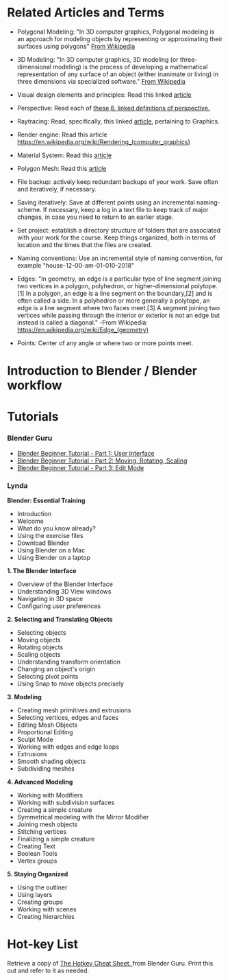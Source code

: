# Related Articles and Terms

* Polygonal Modeling: "In 3D computer graphics, Polygonal modeling is an approach for modeling objects by representing or approximating their surfaces using polygons" [From Wikipedia](https://en.wikipedia.org/wiki/Polygonal_modeling)

* 3D Modeling: "In 3D computer graphics, 3D modeling (or three-dimensional modeling) is the process of developing a mathematical representation of any surface of an object (either inanimate or living) in three dimensions via specialized software." [From Wikipedia](https://en.wikipedia.org/wiki/3D_modeling)
  
* Visual design elements and principles: Read this linked [article](https://en.wikipedia.org/wiki/Visual_design_elements_and_principles)

* Perspective: Read each of [these 6, linked definitions of perspective.](https://en.wikipedia.org/wiki/Perspective)

* Raytracing: Read, specifically, this linked [article](https://en.wikipedia.org/wiki/Ray_tracing), pertaining to Graphics.

* Render engine: 
 Read this article
 https://en.wikipedia.org/wiki/Rendering_(computer_graphics)
 
* Material System: Read this [article](https://en.wikipedia.org/wiki/Materials_system)

* Polygon Mesh: Read this [article](https://en.wikipedia.org/wiki/Polygon_mesh)

* File backup: actively keep redundant backups of your work. Save often and iteratively, if necessary.

* Saving iteratively: Save at different points using an incremental naming-scheme. If necessary, keep a log in a text file to keep track of major changes, in case you need to return to an earlier stage.

* Set project: establish a directory structure of  folders that are associated with your work for the course. Keep things organized, both in terms of location and the times that the files are created.
* Naming conventions: Use an incremental style of naming convention, for example "house-12-00-am-01-010-2018"

* Edges: "In geometry, an edge is a particular type of line segment joining two vertices in a polygon, polyhedron, or higher-dimensional polytope.[1] In a polygon, an edge is a line segment on the boundary,[2] and is often called a side. In a polyhedron or more generally a polytope, an edge is a line segment where two faces meet.[3] A segment joining two vertices while passing through the interior or exterior is not an edge but instead is called a diagonal." 
-From Wikipedia: https://en.wikipedia.org/wiki/Edge_(geometry)

* Points: Center of any angle or where two or more points meet.






# Introduction to Blender / Blender workflow

# Tutorials

### Blender Guru
 * [Blender Beginner Tutorial - Part 1: User Interface](https://www.youtube.com/watch?v=JYj6e-72RDs)
 * [Blender Beginner Tutorial - Part 2: Moving, Rotating, Scaling](https://www.youtube.com/watch?v=s05DiCEDVGE&t=49s)
 * [Blender Beginner Tutorial - Part 3: Edit Mode](https://www.youtube.com/watch?v=qqeNA_4O0Qg)

### Lynda

**Blender: Essential Training**
* Introduction
* Welcome
* What do you know already?
* Using the exercise files
* Download Blender
* Using Blender on a Mac
* Using Blender on a laptop

**1. The Blender Interface**
* Overview of the Blender Interface 
* Understanding 3D View windows 
* Navigating in 3D space
* Configuring user preferences 

**2. Selecting and Translating Objects**
* Selecting objects
* Moving objects
* Rotating objects
* Scaling objects
* Understanding transform orientation
* Changing an object's origin
* Selecting pivot points
* Using Snap to move objects precisely

**3. Modeling**
* Creating mesh primitives and extrusions
* Selecting vertices, edges and faces
* Editing Mesh Objects
* Proportional Editing
* Sculpt Mode
* Working with edges and edge loops
* Extrusions
* Smooth shading objects
* Subdividing meshes

**4. Advanced Modeling**
* Working with Modifiers
* Working with subdivision surfaces
* Creating a simple creature
* Symmetrical modeling with the Mirror Modifier
* Joining mesh objects 
* Stitching vertices
* Finalizing a simple creature
* Creating Text
* Boolean Tools
* Vertex groups

**5. Staying Organized**
* Using the outliner
* Using layers
* Creating groups
* Working with scenes
* Creating hierarchies
 
  
   
    
     
# Hot-key List
Retrieve a copy of [The Hotkey Cheat Sheet, ](https://www.blenderguru.com/articles/free-blender-keyboard-shortcut-pdf)from Blender Guru. Print this out and refer to it as needed. 



